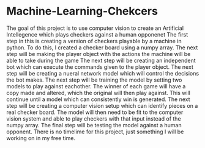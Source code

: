 # Machine-Learning-Chekcers
The goal of this project is to use computer vision to create an Artificial Intellegence which plays checkers against a human opponenet
The first step in this is creating a version of checkers playable by a machine in python.
To do this, I created a checker board using a numpy array. 
The next step will be making the player object with the actions the machine will be able to take during the game
The next step will be creating an independent bot which can execute the commands given to the player object.
The next step will be creating a nueral network model which will control the decisions the bot makes.
The next step will be training the model by setting two models to play against eachother.
The winner of each game will have a copy made and altered, which the original will then play against. This will continue until a model which can consistently win is generated.
The next step will be creating a computer vision setup which can identify pieces on a real checker board.
The model will then need to be fit to the computer vision system and able to play checkers with that input instead of the numpy array. 
The final step will be testing the model against a human opponent.
There is no timelime for this project, just something I will be working on in my free time. 

